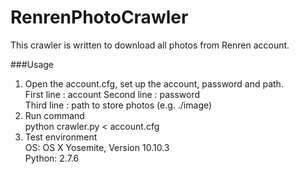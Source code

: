 # RenrenPhotoCrawler
This crawler is written to download all photos from Renren account.

###Usage
1. Open the account.cfg, set up the account, password and path.  
First line  : account
Second line : password  
Third line  : path to store photos (e.g. ./image)  
2. Run command  
python crawler.py < account.cfg  
3. Test environment  
OS: OS X Yosemite, Version 10.10.3  
Python: 2.7.6  
